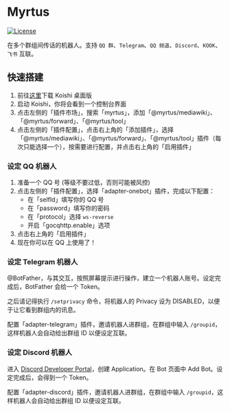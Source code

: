 # Myrtus

[![License](https://img.shields.io/github/license/idanran/myrtus)](https://github.com/idanran/myrtus/blob/main/LICENSE)

在多个群组间传话的机器人。支持 `QQ 群`、`Telegram`、`QQ 频道`、`Discord`、`KOOK`、`飞书` 互联。

## 快速搭建

1. 前往[这里](https://github.com/koishijs/koishi-desktop/releases)下载 Koishi 桌面版
2. 启动 Koishi，你将会看到一个控制台界面
3. 点击左侧的「插件市场」，搜索「myrtus」，添加「@myrtus/mediawiki」、「@myrtus/forward」、「@myrtus/tool」
4. 点击左侧的「插件配置」，点击右上角的「添加插件」，选择「@myrtus/mediawiki」、「@myrtus/forward」、「@myrtus/tool」插件（每次只能选择一个），按需要进行配置，并点击右上角的「启用插件」

### 设定 QQ 机器人

1. 准备一个 QQ 号 (等级不要过低，否则可能被风控)
2. 点击左侧的「插件配置」，选择「adapter-onebot」插件，完成以下配置：
    - 在「selfId」填写你的 QQ 号
    - 在「password」填写你的密码
    - 在「protocol」选择 `ws-reverse`
    - 开启「gocqhttp.enable」选项
3. 点击右上角的「启用插件」
4. 现在你可以在 QQ 上使用了！

### 设定 Telegram 机器人

@BotFather，与其交互，按照屏幕提示进行操作，建立一个机器人账号。设定完成后，BotFather 会给一个 Token。

之后请记得执行 `/setprivacy` 命令，将机器人的 Privacy 设为 DISABLED，以便于让它看到群组内的讯息。

配置「adapter-telegram」插件，邀请机器人进群组，在群组中输入 `/groupid`，这样机器人会自动给出群组 ID 以便设定互联。

### 设定 Discord 机器人

进入
[Discord Developer Portal](https://discordapp.com/developers/applications/)，创建
Application。在 Bot 页面中 Add Bot。设定完成后，会得到一个 Token。

配置「adapter-discord」插件，邀请机器人进群组，在群组中输入 `/groupid`，这样机器人会自动给出群组 ID 以便设定互联。